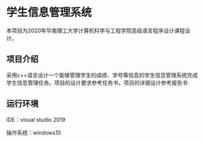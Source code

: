 # 学生信息管理系统
本项目为2020年华南理工大学计算机科学与工程学院高级语言程序设计课程设计。

## 项目介绍

采用c++语言设计一个能够管理学生的成绩、学号等信息的学生信息管理系统完成学生信息管理任务。项目的设计要求参考任务书。项目的详细设计参考报告书

## 运行环境

IDE：visual studio 2019

操作系统：windows10
